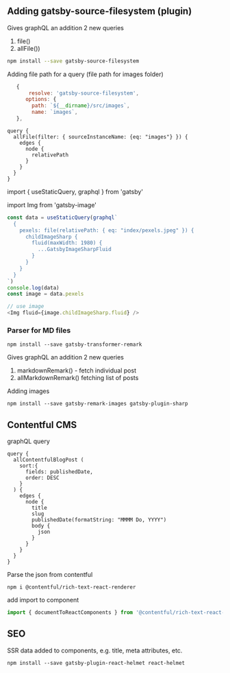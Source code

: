 ## Adding gatsby-source-filesystem (plugin)

Gives graphQL an addition 2 new queries

1. file()
2. allFile())

```bash
npm install --save gatsby-source-filesystem
```

Adding file path for a query (file path for images folder)

```javascript
   {
       resolve: 'gatsby-source-filesystem',
      options: {
        path: `${__dirname}/src/images`,
        name: `images`,
   },

```

```
query {
  allFile(filter: { sourceInstanceName: {eq: "images"} }) {
    edges {
      node {
        relativePath
      }
    }
  }
}

```

import { useStaticQuery, graphql } from 'gatsby'

import Img from 'gatsby-image'

```javascript
const data = useStaticQuery(graphql`
  {
    pexels: file(relativePath: { eq: "index/pexels.jpeg" }) {
      childImageSharp {
        fluid(maxWidth: 1980) {
          ...GatsbyImageSharpFluid
        }
      }
    }
  }
`)
console.log(data)
const image = data.pexels
```

```javascript
// use image
<Img fluid={image.childImageSharp.fluid} />
```

### Parser for MD files

```
npm install --save gatsby-transformer-remark
```

Gives graphQL an addition 2 new queries

1. markdownRemark() - fetch individual post
2. allMarkdownRemark() fetching list of posts

Adding images

```
npm install --save gatsby-remark-images gatsby-plugin-sharp
```

## Contentful CMS

graphQL query

```
query {
  allContentfulBlogPost (
    sort:{
      fields: publishedDate,
      order: DESC
    }
  ) {
    edges {
      node {
        title
        slug
        publishedDate(formatString: "MMMM Do, YYYY")
        body {
          json
        }
      }
    }
  }
}
```

Parse the json from contentful

```
npm i @contentful/rich-text-react-renderer
```

add import to component

```javascript
import { documentToReactComponents } from '@contentful/rich-text-react-renderer'
```

## SEO

SSR data added to components, e.g. title, meta attributes, etc.

```
npm install --save gatsby-plugin-react-helmet react-helmet
```
